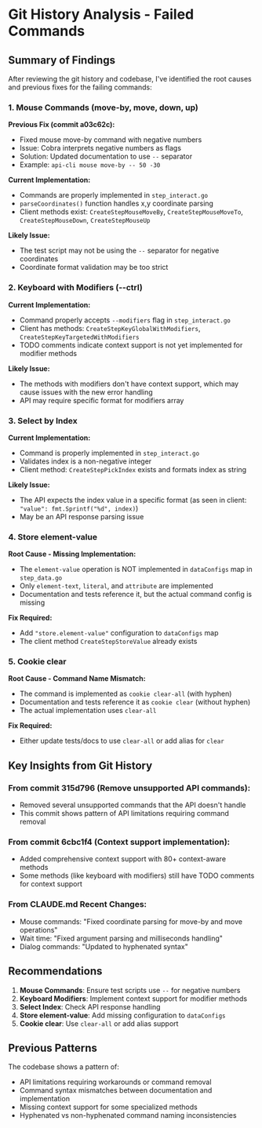 # Git History Analysis - Failed Commands

## Summary of Findings

After reviewing the git history and codebase, I've identified the root causes and previous fixes for the failing commands:

### 1. Mouse Commands (move-by, move, down, up)

**Previous Fix (commit a03c62c):**

- Fixed mouse move-by command with negative numbers
- Issue: Cobra interprets negative numbers as flags
- Solution: Updated documentation to use `--` separator
- Example: `api-cli mouse move-by -- 50 -30`

**Current Implementation:**

- Commands are properly implemented in `step_interact.go`
- `parseCoordinates()` function handles x,y coordinate parsing
- Client methods exist: `CreateStepMouseMoveBy`, `CreateStepMouseMoveTo`, `CreateStepMouseDown`, `CreateStepMouseUp`

**Likely Issue:**

- The test script may not be using the `--` separator for negative coordinates
- Coordinate format validation may be too strict

### 2. Keyboard with Modifiers (--ctrl)

**Current Implementation:**

- Command properly accepts `--modifiers` flag in `step_interact.go`
- Client has methods: `CreateStepKeyGlobalWithModifiers`, `CreateStepKeyTargetedWithModifiers`
- TODO comments indicate context support is not yet implemented for modifier methods

**Likely Issue:**

- The methods with modifiers don't have context support, which may cause issues with the new error handling
- API may require specific format for modifiers array

### 3. Select by Index

**Current Implementation:**

- Command is properly implemented in `step_interact.go`
- Validates index is a non-negative integer
- Client method: `CreateStepPickIndex` exists and formats index as string

**Likely Issue:**

- The API expects the index value in a specific format (as seen in client: `"value": fmt.Sprintf("%d", index)`)
- May be an API response parsing issue

### 4. Store element-value

**Root Cause - Missing Implementation:**

- The `element-value` operation is NOT implemented in `dataConfigs` map in `step_data.go`
- Only `element-text`, `literal`, and `attribute` are implemented
- Documentation and tests reference it, but the actual command config is missing

**Fix Required:**

- Add `"store.element-value"` configuration to `dataConfigs` map
- The client method `CreateStepStoreValue` already exists

### 5. Cookie clear

**Root Cause - Command Name Mismatch:**

- The command is implemented as `cookie clear-all` (with hyphen)
- Documentation and tests reference it as `cookie clear` (without hyphen)
- The actual implementation uses `clear-all`

**Fix Required:**

- Either update tests/docs to use `clear-all` or add alias for `clear`

## Key Insights from Git History

### From commit 315d796 (Remove unsupported API commands):

- Removed several unsupported commands that the API doesn't handle
- This commit shows pattern of API limitations requiring command removal

### From commit 6cbc1f4 (Context support implementation):

- Added comprehensive context support with 80+ context-aware methods
- Some methods (like keyboard with modifiers) still have TODO comments for context support

### From CLAUDE.md Recent Changes:

- Mouse commands: "Fixed coordinate parsing for move-by and move operations"
- Wait time: "Fixed argument parsing and milliseconds handling"
- Dialog commands: "Updated to hyphenated syntax"

## Recommendations

1. **Mouse Commands**: Ensure test scripts use `--` for negative numbers
2. **Keyboard Modifiers**: Implement context support for modifier methods
3. **Select Index**: Check API response handling
4. **Store element-value**: Add missing configuration to `dataConfigs`
5. **Cookie clear**: Use `clear-all` or add alias support

## Previous Patterns

The codebase shows a pattern of:

- API limitations requiring workarounds or command removal
- Command syntax mismatches between documentation and implementation
- Missing context support for some specialized methods
- Hyphenated vs non-hyphenated command naming inconsistencies
